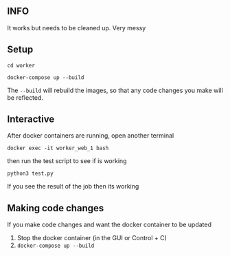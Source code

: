 ## INFO

It works but needs to be cleaned up. Very messy

## Setup

`cd worker`

`docker-compose up --build`

The `--build` will rebuild the images, so that any code changes you make will be reflected.

## Interactive

After docker containers are running, open another terminal

`docker exec -it worker_web_1 bash`

then run the test script to see if is working

`python3 test.py`

If you see the result of the job then its working

## Making code changes

If you make code changes and want the docker container to be updated

1. Stop the docker container (in the GUI or Control + C)
2. `docker-compose up --build`

